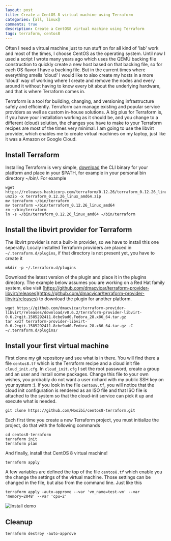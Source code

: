 ```yaml
---
layout: post
title: Create a CentOS 8 virtual machine using Terraform
categories: [all, linux]
comments: true
description: Create a CentOS8 virtual machine using Terraform
tags: terraform, centos8
---
```


Often I need a virtual machine just to run stuff on for all kind of 'lab' work and most of the times, I choose CentOS as the operating system. Until now I used a
script I wrote many years ago which uses the QEMU backing file construction to quickly create a new host based on that backing file, so for each OS 
flavor I have a backing file. But in the current times where everything smells 'cloud' I would like to also create my hosts in a more 'cloud' way of working where
I create and remove the nodes and every around it without having to know every bit about the underlying hardware, and that is where Terraform comes in.

Terraform is a tool for building, changing, and versioning infrastructure safely and efficiently. Terraform can manage existing and popular service providers as well as custom in-house solutions. A big plus for Terraform is, if you
have your installation working as it should be, and you change to a different (cloud) solution, the changes you have to make to your Terraform recipes are most of the times very minimal. I am going to use the libvirt provider, which
enables me to create virtual machines on my laptop, just like it was a Amazon or Google Cloud.
 
## Install Terraform
Installing Terraform is very simple, [download](https://www.terraform.io/downloads.html) the CLI binary for your platform and place in your $PATH, for example in your personal bin directory ~/bin/. For example

```lang=shell
wget https://releases.hashicorp.com/terraform/0.12.26/terraform_0.12.26_linux_amd64.zip
unzip -x terraform_0.12.26_linux_amd64.zip 
mv terraform ~/bin/terraform
mv terraform ~/bin/terraform_0.12.26_linux_amd64 
rm ~/bin/terraform
ln -s ~/bin/terraform_0.12.26_linux_amd64 ~/bin/terraform
```

## Install the libvirt provider for Terraform
The libvirt provider is not a built-in provider, so we have to install this one seperatly. Localy installed Terraform providers are placed in `~/.terraform.d/plugins`, if that directory is not present yet, you have to create it
```lang=shell
mkdir -p ~/.terraform.d/plugins
```

Download the latest version of the plugin and place it in the plugins directory. The example below assumes you are working on a Red Hat family system, else visit [https://github.com/dmacvicar/terraform-provider-libvirt/releases](https://github.com/dmacvicar/terraform-provider-libvirt/releases) to download the plugin for another platform.

```lang=shell
wget https://github.com/dmacvicar/terraform-provider-libvirt/releases/download/v0.6.2/terraform-provider-libvirt-0.6.2+git.1585292411.8cbe9ad0.Fedora_28.x86_64.tar.gz
tar xvzf terraform-provider-libvirt-0.6.2+git.1585292411.8cbe9ad0.Fedora_28.x86_64.tar.gz -C ~/.terraform.d/plugins/
```

## Install your first virtual machine
First clone my git repository and see what is in there. You will find there a file `centos8.tf` which is the Terraform recipe and a cloud init file `cloud_init.cfg`. In `cloud_init.cfg` I set the root password, create a group and an user and install some packages. Change this file to your own wishes, you probably do not want a user richard with my public SSH key on your system :). If you look in the file `centos8.tf`, you will notice that the cloud init configuration is rendered as an ISO file and that ISO file is attached to the system so that the cloud-init service can pick it up and execute what is needed.

```lang=shell
git clone https://github.com/Mosibi/centos8-terraform.git
```

Each first time you create a new Terraform project, you must initialize the project, do that with the following commands

```lang=shell
cd centos8-terraform
terraform init
terraform plan
```

And finally, install that CentOS 8 virtual machine!
```lang=shell
terraform apply
```

A few variables are defined the top of the file `centos8.tf` which enable you the change the settings of the virtual machine. Those settings can be changed in the file, but also from the command line. Just like this


```lang=shell
terraform apply -auto-approve --var 'vm_name=test-vm' --var 'memory=2048' --var 'cpu=2'
```

![Install demo](install.gif)

## Cleanup
```lang=shell
terraform destroy -auto-approve   
```
